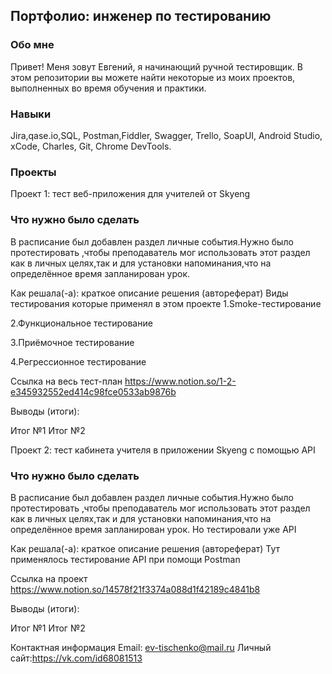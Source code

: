 <h2>Портфолио: инженер по тестированию  </h2>
<h3>Обо мне </h3>
Привет! Меня зовут Евгений, я начинающий ручной тестировщик.
В этом репозитории вы можете найти некоторые из моих проектов, выполненных во время обучения и практики.

<h3>Навыки </h3>
Jira,qase.io,SQL, Postman,Fiddler, Swagger, Trello,
SoapUI, Android Studio, xCode, Charles, Git, Chrome DevTools.

<h3>Проекты </h3>
Проект 1: тест веб-приложения для учителей от Skyeng

<h3>Что нужно было сделать </h3>
В расписание был добавлен раздел  личные события.Нужно было протестировать ,чтобы преподаватель мог использовать
этот раздел как в личных целях,так и для установки напоминания,что на определённое время запланирован урок.

Как решала(-а): краткое описание решения (автореферат)
Виды тестирования которые применял в этом проекте
1.Smoke-тестирование

2.Функциональное тестирование

3.Приёмочное тестирование

4.Регрессионное тестирование

Ссылка на весь тест-план
https://www.notion.so/1-2-e345932552ed414c98fce0533ab9876b


Выводы (итоги):

Итог №1
Итог №2

Проект 2: тест кабинета учителя в приложении Skyeng с помощью API

<h3>Что нужно было сделать </h3>
В расписание был добавлен раздел  личные события.Нужно было протестировать ,чтобы преподаватель мог использовать
этот раздел как в личных целях,так и для установки напоминания,что на определённое время запланирован урок. Но тестировали уже API

Как решала(-а): краткое описание решения (автореферат)
Тут применялось тестирование API при помощи Postman

Ссылка на проект 
https://www.notion.so/14578f21f3374a088d1f42189c4841b8

Выводы (итоги):

Итог №1
Итог №2

Контактная информация
Email: ev-tischenko@mail.ru
Личный сайт:https://vk.com/id68081513
